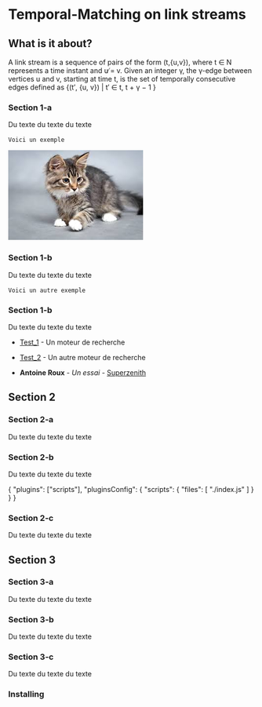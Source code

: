 # Temporal-Matching on link streams

## What is it about?

A link stream is a sequence of pairs of the form (t,{u,v}), where t ∈ N represents a time instant and u ̸= v. Given an integer γ, the γ-edge between vertices u and v, starting at time t, is the set of temporally consecutive edges defined as {(t′, {u, v}) | t′ ∈  t, t + γ − 1 }

### Section 1-a

Du texte du texte du texte

```
Voici un exemple
```

![alt image_chat_local](/chat.jpeg)

### Section 1-b

Du texte du texte du texte

```
Voici un autre exemple
```

### Section 1-b

Du texte du texte du texte

* [Test_1](http://google.com) - Un moteur de recherche
* [Test_2](https://maven.apache.org/) - Un autre moteur de recherche

* **Antoine Roux** - *Un essai* - [Superzenith](http://superzenith.com)

## Section 2

### Section 2-a

Du texte du texte du texte

### Section 2-b

Du texte du texte du texte

{
    "plugins": ["scripts"],
    "pluginsConfig": {
        "scripts": {
            "files": [
                "./index.js"
            ]
        }
    }
}

### Section 2-c

Du texte du texte du texte

## Section 3

### Section 3-a

Du texte du texte du texte

### Section 3-b

Du texte du texte du texte

### Section 3-c

Du texte du texte du texte

### Installing

